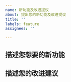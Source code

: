 ```yaml
---
name: 新功能及改进提议
about: 提出您的新功能及改进提议
title: ''
labels: feature
assignees: ''

---
```


## 描述您想要的新功能

## 描述您的改进建议
